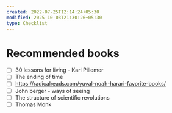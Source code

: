 ```yaml
---
created: 2022-07-25T12:14:24+05:30
modified: 2025-10-03T21:30:26+05:30
type: Checklist
---
```


# Recommended books

- [ ] 30 lessons for living - Karl Pillemer
- [ ] The ending of time
- [ ] https://radicalreads.com/yuval-noah-harari-favorite-books/
- [ ] John berger - ways of seeing
- [ ] The structure of scientific revolutions
- [ ] Thomas Monk
